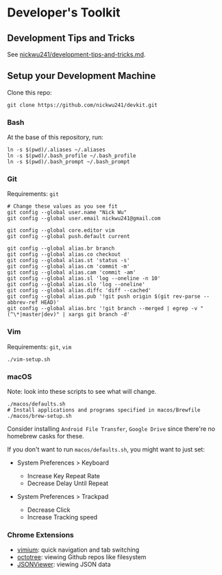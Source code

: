 # Developer's Toolkit

## Development Tips and Tricks

See [nickwu241/development-tips-and-tricks.md](https://gist.github.com/nickwu241/1abc77d7352c6252127f16a1af6ceb45).

## Setup your Development Machine

Clone this repo:

```shell
git clone https://github.com/nickwu241/devkit.git
```

### Bash

At the base of this repository, run:

```shell
ln -s $(pwd)/.aliases ~/.aliases
ln -s $(pwd)/.bash_profile ~/.bash_profile
ln -s $(pwd)/.bash_prompt ~/.bash_prompt
```

### Git

Requirements: `git`

```shell
# Change these values as you see fit
git config --global user.name "Nick Wu"
git config --global user.email nickwu241@gmail.com

git config --global core.editor vim
git config --global push.default current

git config --global alias.br branch
git config --global alias.co checkout
git config --global alias.st 'status -s'
git config --global alias.cm 'commit -m'
git config --global alias.cam 'commit -am'
git config --global alias.sl 'log --oneline -n 10'
git config --global alias.slo 'log --oneline'
git config --global alias.diffc 'diff --cached'
git config --global alias.pub '!git push origin $(git rev-parse --abbrev-ref HEAD)'
git config --global alias.brc '!git branch --merged | egrep -v "(^\*|master|dev)" | xargs git branch -d'
```

### Vim

Requirements: `git`, `vim`

```shell
./vim-setup.sh
```

### macOS

Note: look into these scripts to see what will change.

```shell
./macos/defaults.sh
# Install applications and programs specified in macos/Brewfile
./macos/brew-setup.sh
```

Consider installing `Android File Transfer`, `Google Drive` since there're no homebrew casks for these.

If you don't want to run `macos/defaults.sh`, you might want to just set:

- System Preferences > Keyboard

  - Increase Key Repeat Rate
  - Decrease Delay Until Repeat

- System Preferences > Trackpad

  - Decrease Click
  - Increase Tracking speed

### Chrome Extensions

- [vimium](https://vimium.github.io): quick navigation and tab switching
- [octotree](https://github.com/buunguyen/octotree): viewing Github repos like filesystem
- [JSONViewer](https://github.com/teocci/JSONViewer-for-Chrome): viewing JSON data
